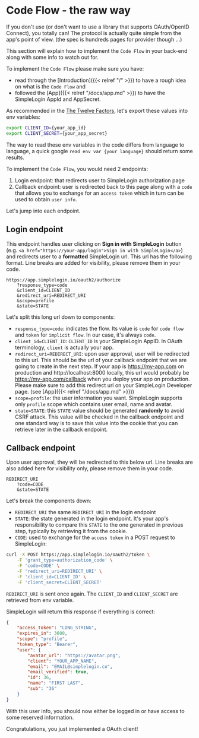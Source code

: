 # Code Flow - the raw way

If you don't use (or don't want to use a library that supports OAuth/OpenID Connect), you totally can! The protocol is actually quite simple from the app's point of view. (the spec is hundreds pages for provider though ...)

This section will explain how to implement the `Code Flow` in your back-end along with some info to watch out for.

To implement the `Code Flow` please make sure you have:

- read through the [Introduction]({{< relref "/" >}}) to have a rough idea on what is the `Code Flow` and
- followed the [App]({{< relref "/docs/app.md" >}}) to have the SimpleLogin AppId and AppSecret.

As recommended in the [The Twelve Factors](https://12factor.net), let's export these values into env variables:

```bash
export CLIENT_ID={your_app_id}
export CLIENT_SECRET={your_app_secret}
```

The way to read these env variables in the code differs from language to language, a quick google `read env var {your language}` should return some results.

To implement the `Code Flow`, you would need 2 endpoints:

1. Login endpoint: that redirects user to SimpleLogin authorization page
2. Callback endpoint: user is redirected back to this page along with a `code` that allows you to exchange for an `access token` which in turn can be used to obtain `user info`.

Let's jump into each endpoint.

## Login endpoint

This endpoint handles user clicking on **Sign in with SimpleLogin** button (e.g. `<a href="https://your-app/login">Sign in with SimpleLogin</a>`) and redirects user to a **formatted** SimpleLogin url. This url has the following format. Line breaks are added for visibility, please remove them in your code.

```text
https://app.simplelogin.io/oauth2/authorize
    ?response_type=code
    &client_id=CLIENT_ID
    &redirect_uri=REDIRECT_URI
    &scope=profile
    &state=STATE
```

Let's split this long url down to components:

- `response_type=code`: indicates the flow. Its value is `code` for `code flow` and `token` for `implicit flow`. In our case, it's always `code`.
- `client_id=CLIENT_ID`: `CLIENT_ID` is your SimpleLogin AppID. In OAuth terminology, `client` is actually your app.
- `redirect_uri=REDIRECT_URI`: upon user approval, user will be redirected to this url. This should be the url of your callback endpoint that we are going to create in the next step. If your app is https://my-app.com on production and http://localhost:8000 locally, this url would probably be https://my-app.com/callback when you deploy your app on production. Please make sure to add this redirect url on your SimpleLogin Developer page. (see [App]({{< relref "/docs/app.md" >}}))
- `scope=profile`: the user information you want. SimpleLogin supports only `profile` scope which contains user email, name and avatar.
- `state=STATE`: this `STATE` value should be generated **randomly** to avoid CSRF attack. This value will be checked in the callback endpoint and one standard way is to save this value into the cookie that you can retrieve later in the callback endpoint.

## Callback endpoint

Upon user approval, they will be redirected to this below url. Line breaks are also added here for visibility only, please remove them in your code.

```text
REDIRECT_URI
    ?code=CODE
    &state=STATE
```

Let's break the components down:

- `REDIRECT_URI` the same `REDIRECT_URI` in the login endpoint
- `STATE`: the state generated in the login endpoint. It's your app's responsibility to compare this `STATE` to the one generated in previous step, typically by retrieving it from the cookie.
- `CODE`: used to exchange for the `access token` in a POST request to SimpleLogin:

```bash
curl -X POST https://app.simplelogin.io/oauth2/token \
    -F 'grant_type=authorization_code' \
    -F 'code=CODE' \
    -F 'redirect_uri=REDIRECT_URI' \
    -F 'client_id=CLIENT_ID' \
    -F 'client_secret=CLIENT_SECRET'
```

`REDIRECT_URI` is sent once again. The `CLIENT_ID` and `CLIENT_SECRET` are retrieved from env variable.


SimpleLogin will return this response if everything is correct:

```json
{
    "access_token": "LONG_STRING",
    "expires_in": 3600,
    "scope": "profile",
    "token_type": "Bearer",
    "user": {
        "avatar_url": "https://avatar.png",
        "client": "YOUR_APP_NAME",
        "email": "EMAIL@simplelogin.co",
        "email_verified": true,
        "id": 36,
        "name": "FIRST LAST",
        "sub": "36"
    }
}
```

With this user info, you should now either be logged in or have access to some reserved information.

Congratulations, you just implemented a OAuth client!


